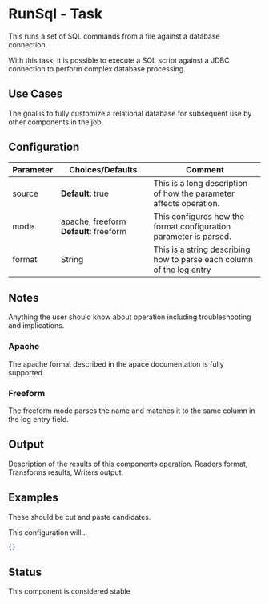 # RunSql - Task

This runs a set of SQL commands from a file against a database connection.

With this task, it is possible to execute a SQL script against a JDBC connection to perform complex database processing. 

## Use Cases

The goal is to fully customize a relational database for subsequent use by other components in  the job.

## Configuration

| Parameter | Choices/Defaults                       | Comment                                                      |
| --------- | -------------------------------------- | ------------------------------------------------------------ |
| source    | **Default:** true                      | This is a long description of how the parameter affects operation. |
| mode      | apache, freeform **Default:** freeform | This configures how the format configuration parameter is parsed. |
| format    | String                                 | This is a string describing how to parse each column of the log entry |

## Notes

Anything the user should know about operation including troubleshooting and implications.

### Apache
The apache format described in the apace documentation is fully supported.

### Freeform
The freeform mode parses the name and matches it to the same column in the log entry field.

## Output

Description of the results of this components operation. Readers format, Transforms results, Writers output.

## Examples

These should be cut and paste candidates. 

This configuration will...

```json
{}
```

## Status

This component is considered stable

